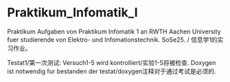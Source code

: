 # Praktikum_Infomatik_I

Praktikum Aufgaben von Praktikum Infomatik 1 an RWTH Aachen University fuer studierende von Elektro- und Infomationstechnik. SoSe25. / 信息学1的实习作业。

Testat1/第一次测试:
  Versuch1-5 wird kontrolliert/实验1-5将被检查.
  Doxygen ist notwendig fur bestanden der testat/doxygen注释对于通过考试是必须的.
